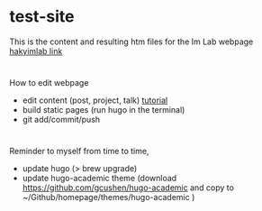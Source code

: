 # test-site

This is the content and resulting htm files for the Im Lab webpage [hakyimlab link](http://hakyimlab.org)


#
How to edit webpage
- edit content (post, project, talk) [tutorial](https://sourcethemes.com/academic/#posts)
- build static pages (run hugo in the terminal)
- git add/commit/push

#
Reminder to myself from time to time,
- update hugo (> brew upgrade)
- update hugo-academic theme (download https://github.com/gcushen/hugo-academic and copy to ~/Github/homepage/themes/hugo-academic
)
